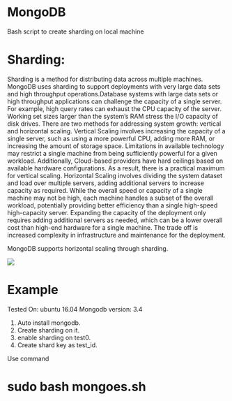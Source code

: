 # MongoDB
Bash script to create sharding on local machine 

# Sharding:
Sharding is a method for distributing data across multiple machines. MongoDB uses sharding to support deployments with very large data sets and high throughput operations.Database systems with large data sets or high throughput applications can challenge the capacity of a single server. For example, high query rates can exhaust the CPU capacity of the server. Working set sizes larger than the system’s RAM stress the I/O capacity of disk drives. There are two methods for addressing system growth: vertical and horizontal scaling. Vertical Scaling involves increasing the capacity of a single server, such as using a more powerful CPU, adding more RAM, or increasing the amount of storage space. Limitations in available technology may restrict a single machine from being sufficiently powerful for a given workload. Additionally, Cloud-based providers have hard ceilings based on available hardware configurations. As a result, there is a practical maximum for vertical scaling. Horizontal Scaling involves dividing the system dataset and load over multiple servers, adding additional servers to increase capacity as required. While the overall speed or capacity of a single machine may not be high, each machine handles a subset of the overall workload, potentially providing better efficiency than a single high-speed high-capacity server. Expanding the capacity of the deployment only requires adding additional servers as needed, which can be a lower overall cost than high-end hardware for a single machine. The trade off is increased complexity in infrastructure and maintenance for the deployment.

MongoDB supports horizontal scaling through sharding.

![](https://severalnines.com/sites/default/files/mongodb_cl2.png)

# Example 
 Tested On: ubuntu 16.04
 Mongodb version: 3.4

1. Auto install mongodb.
2. Create sharding on it.
3. enable sharding on test0.
4. Create shard key as test_id.

Use command 
# sudo bash mongoes.sh




